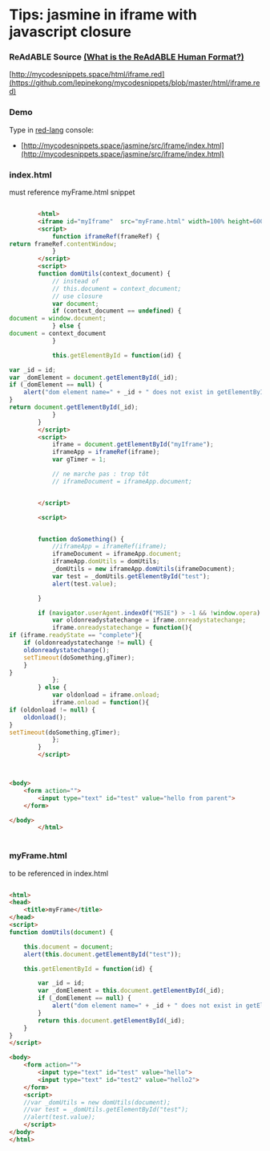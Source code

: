 
# Tips: jasmine in iframe with javascript closure


### ReAdABLE Source [(What is the ReAdABLE Human Format?)](http://readablehumanformat.com)

[http://mycodesnippets.space/html/iframe.red](https://github.com/lepinekong/mycodesnippets/blob/master/html/iframe.red)


### Demo

Type in [red-lang](https://www.red-lang.org/p/download.html) console: 
- [http://mycodesnippets.space/jasmine/src/iframe/index.html](http://mycodesnippets.space/jasmine/src/iframe/index.html)
                        

### index.html

must reference myFrame.html snippet


```html

        <html>
        <iframe id="myIframe"  src="myFrame.html" width=100% height=600></iframe>
        <script>
            function iframeRef(frameRef) {
return frameRef.contentWindow;
            }
        </script>
        <script>
        function domUtils(context_document) {
            // instead of
            // this.document = context_document;
            // use closure
            var document;
            if (context_document == undefined) {
document = window.document;
            } else {
document = context_document
            }

            this.getElementById = function(id) {

var _id = id;
var _domElement = document.getElementById(_id);
if (_domElement == null) {
    alert("dom element name=" + _id + " does not exist in getElementById");
}
return document.getElementById(_id);
            }
        }
        </script>
        <script>
            iframe = document.getElementById("myIframe");
            iframeApp = iframeRef(iframe);
            var gTimer = 1;

            // ne marche pas : trop tôt
            // iframeDocument = iframeApp.document;


        </script>

        <script>


        function doSomething() {
            //iframeApp = iframeRef(iframe);
            iframeDocument = iframeApp.document;
            iframeApp.domUtils = domUtils;
            _domUtils = new iframeApp.domUtils(iframeDocument);
            var test = _domUtils.getElementById("test");
            alert(test.value);

        }

        if (navigator.userAgent.indexOf("MSIE") > -1 && !window.opera) {
            var oldonreadystatechange = iframe.onreadystatechange;
            iframe.onreadystatechange = function(){
if (iframe.readyState == "complete"){
    if (oldonreadystatechange != null) {
    oldonreadystatechange();
    setTimeout(doSomething,gTimer);
    }
}
            };
        } else {
            var oldonload = iframe.onload;
            iframe.onload = function(){
if (oldonload != null) {
    oldonload();
}
setTimeout(doSomething,gTimer);
            };
        }
        </script>



<body>
    <form action="">
        <input type="text" id="test" value="hello from parent">
    </form>

</body>
        </html>            
        
```



### myFrame.html

to be referenced in index.html


```html

<html>
<head>
    <title>myFrame</title>
</head>
<script>
function domUtils(document) {

    this.document = document;
    alert(this.document.getElementById("test"));

    this.getElementById = function(id) {

        var _id = id;
        var _domElement = this.document.getElementById(_id);
        if (_domElement == null) {
            alert("dom element name=" + _id + " does not exist in getElementById");
        }
        return this.document.getElementById(_id);
    }
}
</script>

<body>
    <form action="">
        <input type="text" id="test" value="hello">
        <input type="text" id="test2" value="hello2">        
    </form>
    <script>
    //var _domUtils = new domUtils(document);
    //var test = _domUtils.getElementById("test");
    //alert(test.value);
    </script>
</body>
</html>
        
```


